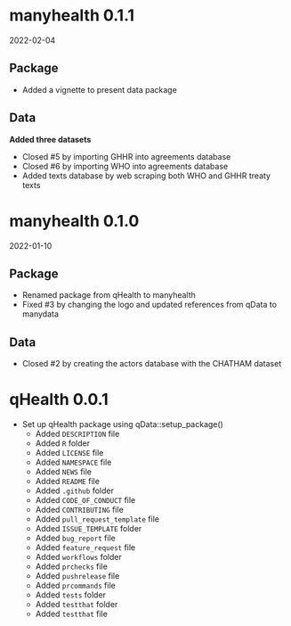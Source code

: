 # manyhealth 0.1.1

2022-02-04

## Package

* Added a vignette to present data package

## Data

**Added three datasets**

* Closed #5 by importing GHHR into agreements database
* Closed #6 by importing WHO into agreements database
* Added texts database by web scraping both WHO and GHHR treaty texts


# manyhealth 0.1.0

2022-01-10

## Package

* Renamed package from qHealth to manyhealth
* Fixed #3 by changing the logo and updated references from qData to manydata

## Data

* Closed #2 by creating the actors database with the CHATHAM dataset

# qHealth 0.0.1

* Set up qHealth package using qData::setup_package()
  * Added `DESCRIPTION` file
  * Added `R` folder
  * Added `LICENSE` file
  * Added `NAMESPACE` file
  * Added `NEWS` file
  * Added `README` file
  * Added `.github` folder
  * Added `CODE_OF_CONDUCT` file
  * Added `CONTRIBUTING` file
  * Added `pull_request_template` file
  * Added `ISSUE_TEMPLATE` folder
  * Added `bug_report` file
  * Added `feature_request` file
  * Added `workflows` folder
  * Added `prchecks` file
  * Added `pushrelease` file
  * Added `prcommands` file
  * Added `tests` folder
  * Added `testthat` folder
  * Added `testthat` file
